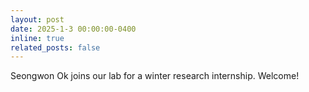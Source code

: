 ```yaml
---
layout: post
date: 2025-1-3 00:00:00-0400
inline: true
related_posts: false
---
```


Seongwon Ok joins our lab for a winter research internship. Welcome!
